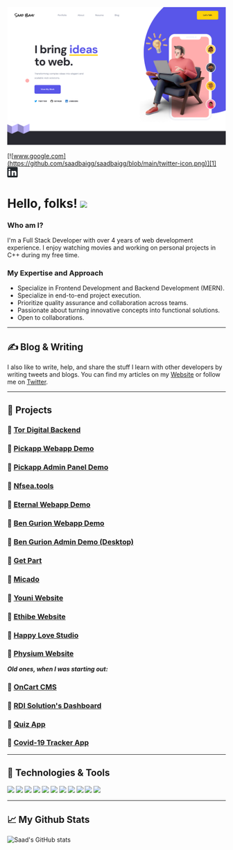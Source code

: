 <img width="1000" alt="banner" src="https://github.com/saadbaigg/saadbaigg/blob/main/banner.png">


[![www.google.com](https://github.com/saadbaigg/saadbaigg/blob/main/twitter-icon.png)][1]
&nbsp;
[![linkedin](https://github.com/saadbaigg/saadbaigg/blob/main/linkedin-icon.png)][2]

# Hello, folks! <img src="https://raw.githubusercontent.com/MartinHeinz/MartinHeinz/master/wave.gif" width="30px">

### Who am I?
I'm a Full Stack Developer with over 4 years of web development experience. I enjoy watching movies and working on personal projects in C++ during my free time.

### My Expertise and Approach
- Specialize in Frontend Development and Backend Development (MERN). 
- Specialize in end-to-end project execution.
- Prioritize quality assurance and collaboration across teams. 
- Passionate about turning innovative concepts into functional solutions.
- Open to collaborations.

---

## ✍️ Blog & Writing

I also like to write, help, and share the stuff I learn with other developers by writing tweets and blogs. You can find my articles on my [Website](https://saadbaig.me) or follow me on [Twitter](https://twitter.com/TheRealSaadBaig).

---

## 🚀 Projects

  ### 💎 [Tor Digital Backend](http://localhost:3000/portfolio/tor-digital-backend) <br>
  ### 💎 [Pickapp Webapp Demo](https://saadbaig.me/portfolio/pickapp-webapp) <br>
  ### 💎 [Pickapp Admin Panel Demo](https://saadbaig.me/portfolio/pickapp-admin) <br>
  ### 💎 [Nfsea.tools](https://saadbaig.me/portfolio/nfsea-tools) <br>
  ### 💎 [Eternal Webapp Demo](https://saadbaig.me/portfolio/eternal-demo) <br>
  ### 💎 [Ben Gurion Webapp Demo](https://saadbaig.me/portfolio/ben-gurion-webapp-demo) <br>
  ### 💎 [Ben Gurion Admin Demo (Desktop)](https://saadbaig.me/portfolio/ben-gurion-admin-demo) <br>

  ### 💎 [Get Part](https://saadbaig.me/portfolio/get-part) <br>
  ### 💎 [Micado](https://saadbaig.me/portfolio/micado) <br>
  ### 💎 [Youni Website](https://saadbaig.me/portfolio/youni-website) <br>
  ### 💎 [Ethibe Website](https://saadbaig.me/portfolio/ethibe) <br>
  ### 💎 [Happy Love Studio](https://saadbaig.me/portfolio/happy-love-studio) <br>
  ### 💎 [Physium Website](https://saadbaig.me/portfolio/physium-website) <br>
  
  ***Old ones, when I was starting out:***
  ### 💎 [OnCart CMS](https://oncartadmin.web.app/) <br>
  ### 💎 [RDI Solution's Dashboard](https://rdi-solutions.netlify.app/) <br>
  ### 💎 [Quiz App](https://quiz-app-bc10d.web.app/) <br>
  ### 💎 [Covid-19 Tracker App](http://covid-19-tracker-app-saad-baig.surge.sh/) <br>
  
---

## 🔧 Technologies & Tools

![](https://img.shields.io/badge/OS-LINUX-informational?style=flat&logo=linux&logoColor=white&color=4B0082)
![](https://img.shields.io/badge/MARKUP-HTML5-informational?style=flat&logo=html5&logoColor=f06529&color=f06529)
![](https://img.shields.io/badge/STYLESHEET-CSS3-informational?style=flat&logo=css3&logoColor=66D3FA&color=66D3FA)
![](https://img.shields.io/badge/LANGUAGE-JAVASCRIPT-informational?style=flat&logo=javascript&logoColor=f0db4f&color=f0db4f)
![](https://img.shields.io/badge/FRAMEWORK-REACT-informational?style=flat&logo=react&logoColor=61DAFB&color=61DAFB)
![](https://img.shields.io/badge/FRAMEWORK-GATSBY-informational?style=flat&logo=gatsby&logoColor=663399&color=663399)
![](https://img.shields.io/badge/RUNTIME-NODEJS-informational?style=flat&logo=nodejs&logoColor=68A063&color=68A063)
![](https://img.shields.io/badge/FRAMEWORK-EXPRESSJS-informational?style=flat&logo=expressjs&logoColor=red&color=red)
![](https://img.shields.io/badge/DB-MONGODB-informational?style=flat&logo=mongodb&logoColor=3FA037&color=3FA037)
![](https://img.shields.io/badge/CLOUD-AWS-informational?style=flat&logo=amazon&logoColor=232F3E&color=232F3E)
![](https://img.shields.io/badge/VERSION_CONTROL-GIT-informational?style=flat&logo=git&logoColor=F1502F&color=F1502F)

---

## 📈 My Github Stats

![Saad's GitHub stats](https://github-readme-stats.vercel.app/api?username=saadbaigg&count_private=true&show_icons=true&theme=dark)

[1]: https://twitter.com/TheRealSaadBaig
[2]: https://www.linkedin.com/in/therealsaadbaig/
